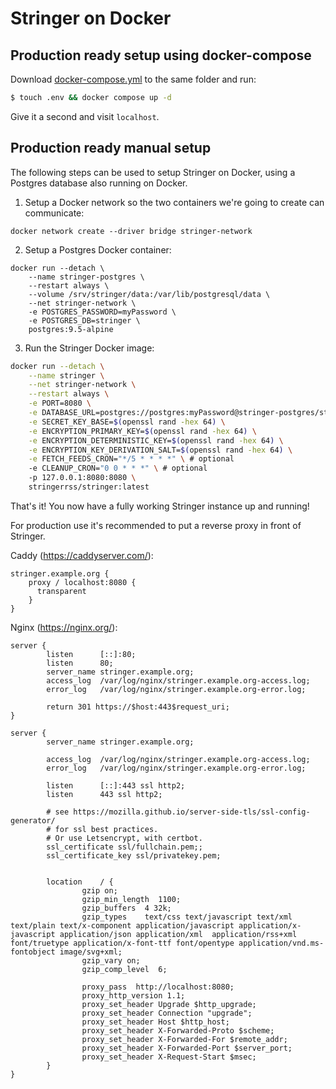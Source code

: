 # Stringer on Docker

## Production ready setup using docker-compose

Download [docker-compose.yml](../docker-compose.yml) to the same folder and run:

```sh
$ touch .env && docker compose up -d
```

Give it a second and visit `localhost`.

## Production ready manual setup

The following steps can be used to setup Stringer on Docker, using a Postgres database also running on Docker.

1. Setup a Docker network so the two containers we're going to create can communicate:

```Sh
docker network create --driver bridge stringer-network
```

2. Setup a Postgres Docker container:

```Sh
docker run --detach \
    --name stringer-postgres \
    --restart always \
    --volume /srv/stringer/data:/var/lib/postgresql/data \
    --net stringer-network \
    -e POSTGRES_PASSWORD=myPassword \
    -e POSTGRES_DB=stringer \
    postgres:9.5-alpine
```

3. Run the Stringer Docker image:

```sh
docker run --detach \
    --name stringer \
    --net stringer-network \
    --restart always \
    -e PORT=8080 \
    -e DATABASE_URL=postgres://postgres:myPassword@stringer-postgres/stringer \
    -e SECRET_KEY_BASE=$(openssl rand -hex 64) \
    -e ENCRYPTION_PRIMARY_KEY=$(openssl rand -hex 64) \
    -e ENCRYPTION_DETERMINISTIC_KEY=$(openssl rand -hex 64) \
    -e ENCRYPTION_KEY_DERIVATION_SALT=$(openssl rand -hex 64) \
    -e FETCH_FEEDS_CRON="*/5 * * * *" \ # optional
    -e CLEANUP_CRON="0 0 * * *" \ # optional
    -p 127.0.0.1:8080:8080 \
    stringerrss/stringer:latest
```

That's it! You now have a fully working Stringer instance up and running!

For production use it's recommended to put a reverse proxy in front of Stringer.

Caddy (https://caddyserver.com/):

```
stringer.example.org {
	proxy / localhost:8080 {
      transparent
	}
}
```

Nginx (https://nginx.org/):

```
server {
        listen      [::]:80;
        listen      80;
        server_name stringer.example.org;
        access_log  /var/log/nginx/stringer.example.org-access.log;
        error_log   /var/log/nginx/stringer.example.org-error.log;

        return 301 https://$host:443$request_uri;
}

server {
        server_name stringer.example.org;

        access_log  /var/log/nginx/stringer.example.org-access.log;
        error_log   /var/log/nginx/stringer.example.org-error.log;

        listen      [::]:443 ssl http2;
        listen      443 ssl http2;

        # see https://mozilla.github.io/server-side-tls/ssl-config-generator/
        # for ssl best practices.
        # Or use Letsencrypt, with certbot.
        ssl_certificate ssl/fullchain.pem;;
        ssl_certificate_key ssl/privatekey.pem;
		

        location    / {
                gzip on;
                gzip_min_length  1100;
                gzip_buffers  4 32k;
                gzip_types    text/css text/javascript text/xml text/plain text/x-component application/javascript application/x-javascript application/json application/xml  application/rss+xml font/truetype application/x-font-ttf font/opentype application/vnd.ms-fontobject image/svg+xml;
                gzip_vary on;
                gzip_comp_level  6;

                proxy_pass  http://localhost:8080;
                proxy_http_version 1.1;
                proxy_set_header Upgrade $http_upgrade;
                proxy_set_header Connection "upgrade";
                proxy_set_header Host $http_host;
                proxy_set_header X-Forwarded-Proto $scheme;
                proxy_set_header X-Forwarded-For $remote_addr;
                proxy_set_header X-Forwarded-Port $server_port;
                proxy_set_header X-Request-Start $msec;
        }
}
```
